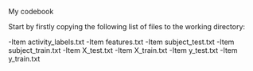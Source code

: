 My codebook

Start by firstly copying the following list of files to the working directory:

-Item activity_labels.txt
-Item features.txt
-Item subject_test.txt
-Item subject_train.txt
-Item X_test.txt
-Item X_train.txt
-Item y_test.txt
-Item y_train.txt
